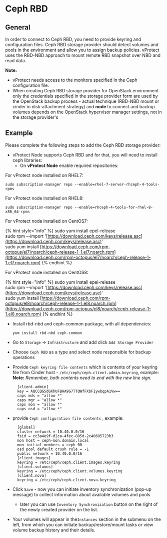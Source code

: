 # Ceph RBD

## General

In order to connect to Ceph RBD, you need to provide keyring and configuration files. Ceph RBD storage provider should detect volumes and pools in the environment and allow you to assign backup policies. vProtect uses the RBD-NBD approach to mount remote RBD snapshot over NBD and read data.

**Note:**

* vProtect needs access to the monitors specified in the Ceph configuration file.
* When creating Ceph RBD storage provider for OpenStack environment only the credentials specified in the storage provider form are used by the OpenStack backup process - actual technique \(RBD-NBD mount or cinder in disk-attachment strategy\) and **node** to connect and backup volumes depends on the OpenStack hypervisor manager settings, not in the storage provider's

## Example

Please complete the following steps to add the Ceph RBD storage provider:

* vProtect Node supports Ceph RBD and for that, you will need to install ceph libraries:
  * On **vProtect Node** enable required repositories:

For vProtect node installed on RHEL7:

```text
sudo subscription-manager repo --enable=rhel-7-server-rhceph-4-tools-rpms
```

For vProtect node installed on RHEL8:

```text
sudo subscription-manager repo --enable=rhceph-4-tools-for-rhel-8-x86_64-rpms
```

For vProtect node installed on CentOS7:

{% hint style="info" %}
sudo yum install epel-release  
sudo rpm --import '[https://download.ceph.com/keys/release.asc](https://download.ceph.com/keys/release.asc)'  
sudo yum install [https://download.ceph.com/rpm-octopus/el7/noarch/ceph-release-1-1.el7.noarch.rpm](https://download.ceph.com/rpm-octopus/el7/noarch/ceph-release-1-1.el7.noarch.rpm)
{% endhint %}

For vProtect node installed on CentOS8:

{% hint style="info" %}
sudo yum install epel-release  
sudo rpm --import '[https://download.ceph.com/keys/release.asc](https://download.ceph.com/keys/release.asc)'  
sudo yum install [https://download.ceph.com/rpm-octopus/el8/noarch/ceph-release-1-1.el8.noarch.rpm](https://download.ceph.com/rpm-octopus/el8/noarch/ceph-release-1-1.el8.noarch.rpm)
{% endhint %}

* Install rbd-nbd and ceph-common package, with all dependencies:

  ```text
  yum install rbd-nbd ceph-common
  ```

* Go to `Storage` -&gt; `Infrastructure` and add click `Add Storage Provider`
* Choose `Ceph RBD` as a type and select node responsible for backup operations
* Provide `Ceph keyring file contents` which is contents of your keyring file from Cinder host - `/etc/ceph/ceph.client.admin.keyring`, example:  
  **Note:** _Remember, both contents need to end with the new line sign._

  ```text
    [client.admin]
    key = AQCCQG5dGKhUFBAA9G7TTQWfFXbF1ywbqpA1Vw==
    caps mds = "allow *"
    caps mgr = "allow *"
    caps mon = "allow *"
    caps osd = "allow *"
  ```

* provide `Ceph configuration file contents` , example:

  ```text
    [global]
    cluster network = 10.40.0.0/16
    fsid = cc3a4e9f-d2ca-4fec-805d-2c40605723b3
    mon host = ceph-mon.domain.local
    mon initial members = ceph-00
    osd pool default crush rule = -1
    public network = 10.40.0.0/16
    [client.images]
    keyring = /etc/ceph/ceph.client.images.keyring
    [client.volumes]
    keyring = /etc/ceph/ceph.client.volumes.keyring
    [client.nova]
    keyring = /etc/ceph/ceph.client.nova.keyring
  ```

* Click `Save` - now you can initiate inventory synchronization \(pop-up message\) to collect information about available volumes and pools
  * later you can use `Inventory Synchronization` button on the right of the newly created provider on the list.
* Your volumes will appear in the`Instances` section in the submenu on the left, from which you can initiate backup/restore/mount tasks or view volume backup history and their details.

